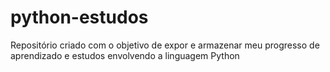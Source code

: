 # python-estudos
Repositório criado com o objetivo de expor e armazenar meu progresso de aprendizado e estudos envolvendo a linguagem Python
